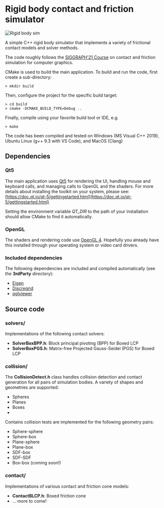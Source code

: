 # Rigid body contact and friction simulator

![Rigid body sim](https://siggraphcontact.github.io/assets/images/rigidbodysim_sshot1.png "Rigid body sim")

A simple C++ rigid body simulator that implements a variety of frictional contact models and solver methods.

The code roughly follows the [SIGGRAPH'21 Course](https://siggraphcontact.github.io/) on contact and friction simulation for computer graphics.

CMake is used to build the main application.  To build and run the code, first create a sub-directory: 

```    
> mkdir build
```

Then, configure the project for the specific build target:

```
> cd build
> cmake -DCMAKE_BUILD_TYPE=Debug ..
```

Finally, compile using your favorite build tool or IDE, e.g.
```
> make
```

The code has been compiled and tested on Windows (MS Visual C++ 2019), Ubuntu Linux (g++ 9.3 with VS Code), and MacOS (Clang)



## Dependencies

### Qt5
The main application uses [Qt5](https://doc.qt.io/qt-5/) for rendering the UI, handling mouse and keyboard calls, and managing calls to OpenGL and the shaders. For more details about installing the toolkit on your system, please see:
[https://doc.qt.io/qt-5/gettingstarted.html](https://doc.qt.io/qt-5/gettingstarted.html) 

Setting the environment variable *QT_DIR* to the path of your installation should allow CMake to find it automatically.

### OpenGL
The shaders and rendering code use [OpenGL 4](https://www.opengl.org/). Hopefully you already have this installed through your operating system or video card drivers.

### Included dependencies
The following dependencies are included and compiled automatically (see the **3rdParty** directory):

 * [Eigen](https://eigen.tuxfamily.org/)
 * [Discregrid](https://github.com/InteractiveComputerGraphics/Discregrid)
 * [qglviewer](http://libqglviewer.com/)

## Source code

### solvers/

Implementations of the following contact solvers:
 * **SolverBoxBPP.h**: Block principal pivoting (BPP) for Boxed LCP
 * **SolverBoxPGS.h**: Matrix-free Projected Gauss-Seidel (PGS) for Boxed LCP

### collision/

The **CollisionDetect.h** class handles collision detection and contact generation for all pairs of simulation bodies. A variety of shapes and geometries are supported:
 * Spheres
 * Planes
 * Boxes
 * 

Contains collision tests are implemented for the following geometry pairs:
  * Sphere-sphere
  * Sphere-box
  * Plane-sphere
  * Plane-box
  * SDF-box
  * SDF-SDF
  * Box-box (coming soon!)
  
### contact/

Implementations of various contact and friction cone models:
 * **ContactBLCP.h**: Boxed friction cone
 * ... more to come!
